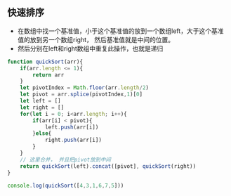 ## 快速排序 ##

* 在数组中找一个基准值，小于这个基准值的放到一个数组left，大于这个基准值的放到另一个数组right， 然后基准值就是中间的位置。
* 然后分别在left和right数组中重复此操作，也就是递归

```javascript
function quickSort(arr){
    if(arr.length <= 1){
        return arr
    }
    let pivotIndex = Math.floor(arr.length/2)
    let pivot = arr.splice(pivotIndex,1)[0]
    let left = []
    let right = []
    for(let i = 0; i<arr.length; i++){
        if(arr[i] < pivot){
            left.push(arr[i])
        }else{
            right.push(arr[i])
        }
	}
	// 这里合并， 并且把pivot放到中间
    return quickSort(left).concat([pivot], quickSort(right))
}

console.log(quickSort([4,3,1,6,7,5]))

```